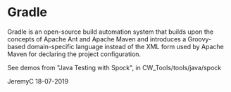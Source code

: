 # Gradle 

Gradle is an open-source build automation system that builds upon the concepts of 
Apache Ant and Apache Maven and introduces a Groovy-based domain-specific language 
instead of the XML form used by Apache Maven for declaring the project configuration.

See demos from "Java Testing with Spock", in CW_Tools/tools/java/spock

JeremyC 18-07-2019
